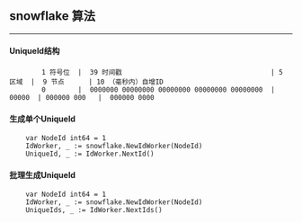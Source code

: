 ## snowflake 算法

---

#### UniqueId结构

```
        1 符号位  |  39 时间戳                                     | 5 区域  |  9 节点      | 10 （毫秒内）自增ID
        0        |  0000000 00000000 00000000 00000000 00000000  | 00000  | 000000 000   |  000000 0000
```

#### 生成单个UniqueId

```
    var NodeId int64 = 1
    IdWorker, _ := snowflake.NewIdWorker(NodeId)
    UniqueId, _ := IdWorker.NextId()
```

#### 批理生成UniqueId

```
    var NodeId int64 = 1
    IdWorker, _ := snowflake.NewIdWorker(NodeId)
    UniqueIds, _ := IdWorker.NextIds()
```